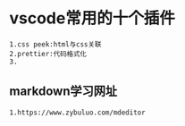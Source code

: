 #   vscode常用的十个插件
    1.css peek:html与css关联
    2.prettier:代码格式化
    3.
##  markdown学习网址
    1.https://www.zybuluo.com/mdeditor